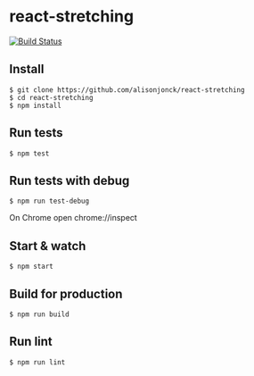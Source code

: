# react-stretching

[![Build Status](https://travis-ci.org/alisonjonck/react-stretching.svg?branch=master)](https://travis-ci.org/alisonjonck/react-stretching)

## Install

    $ git clone https://github.com/alisonjonck/react-stretching
    $ cd react-stretching
    $ npm install

## Run tests

    $ npm test

## Run tests with debug

    $ npm run test-debug
On Chrome open chrome://inspect

## Start & watch

    $ npm start

## Build for production

    $ npm run build

## Run lint

    $ npm run lint


